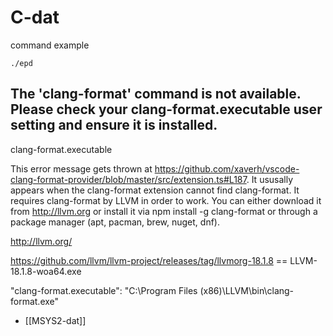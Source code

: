 
# C-dat

command example 

    ./epd


## The 'clang-format' command is not available. Please check your clang-format.executable user setting and ensure it is installed.

clang-format.executable

This error message gets thrown at https://github.com/xaverh/vscode-clang-format-provider/blob/master/src/extension.ts#L187. It ususally appears when the clang-format extension cannot find clang-format.
It requires clang-format by LLVM in order to work. You can either download it from http://llvm.org or install it via npm install -g clang-format or through a package manager (apt, pacman, brew, nuget, dnf).

http://llvm.org/

https://github.com/llvm/llvm-project/releases/tag/llvmorg-18.1.8 == LLVM-18.1.8-woa64.exe

"clang-format.executable": "C:\\Program Files (x86)\\LLVM\\bin\\clang-format.exe"


- [[MSYS2-dat]]
